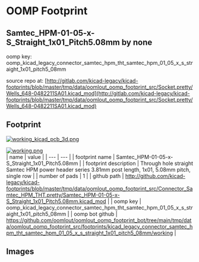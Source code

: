 # OOMP Footprint  
## Samtec_HPM-01-05-x-S_Straight_1x01_Pitch5.08mm  by none  
  
oomp key: oomp_kicad_legacy_connector_samtec_hpm_tht_samtec_hpm_01_05_x_s_straight_1x01_pitch5_08mm  
  
source repo at: [http://gitlab.com/kicad-legacy/kicad-footprints/blob/master/tmp/data/oomlout_oomp_footprint_src/Socket.pretty/Wells_648-0482211SA01.kicad_mod](http://gitlab.com/kicad-legacy/kicad-footprints/blob/master/tmp/data/oomlout_oomp_footprint_src/Socket.pretty/Wells_648-0482211SA01.kicad_mod)  
## Footprint  
  
[![working_kicad_pcb_3d.png](working_kicad_pcb_3d_600.png)](working_kicad_pcb_3d.png)  
  
[![working.png](working_600.png)](working.png)  
| name | value | 
| --- | --- | 
| footprint name | Samtec_HPM-01-05-x-S_Straight_1x01_Pitch5.08mm | 
| footprint description | Through hole straight Samtec HPM power header series 3.81mm post length, 1x01, 5.08mm pitch, single row | 
| number of pads | 1 | 
| github path | http://github.com/kicad-legacy/kicad-footprints/blob/master/tmp/data/oomlout_oomp_footprint_src/Connector_Samtec_HPM_THT.pretty/Samtec_HPM-01-05-x-S_Straight_1x01_Pitch5.08mm.kicad_mod | 
| oomp key | oomp_kicad_legacy_connector_samtec_hpm_tht_samtec_hpm_01_05_x_s_straight_1x01_pitch5_08mm | 
| oomp bot github | https://github.com/oomlout/oomlout_oomp_footprint_bot/tree/main/tmp/data/oomlout_oomp_footprint_src/footprints/kicad_legacy_connector_samtec_hpm_tht_samtec_hpm_01_05_x_s_straight_1x01_pitch5_08mm/working | 
## Images  

